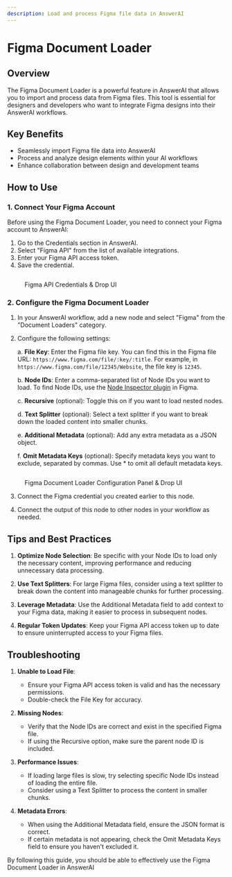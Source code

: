 ```yaml
---
description: Load and process Figma file data in AnswerAI
---
```


# Figma Document Loader

## Overview

The Figma Document Loader is a powerful feature in AnswerAI that allows you to import and process data from Figma files. This tool is essential for designers and developers who want to integrate Figma designs into their AnswerAI workflows.

## Key Benefits

-   Seamlessly import Figma file data into AnswerAI
-   Process and analyze design elements within your AI workflows
-   Enhance collaboration between design and development teams

## How to Use

### 1. Connect Your Figma Account

Before using the Figma Document Loader, you need to connect your Figma account to AnswerAI:

1. Go to the Credentials section in AnswerAI.
2. Select "Figma API" from the list of available integrations.
3. Enter your Figma API access token.
4. Save the credential.

<!-- TODO: Screenshot of the Credentials section with Figma API selected -->
<figure><img src="/.gitbook/assets/screenshots/figmaapicredentials.png" alt="" /><figcaption><p> Figma API Credentials &#x26; Drop UI</p></figcaption></figure>

### 2. Configure the Figma Document Loader

1. In your AnswerAI workflow, add a new node and select "Figma" from the "Document Loaders" category.
2. Configure the following settings:

    a. **File Key**: Enter the Figma file key. You can find this in the Figma file URL: `https://www.figma.com/file/:key/:title`. For example, in `https://www.figma.com/file/12345/Website`, the file key is `12345`.

    b. **Node IDs**: Enter a comma-separated list of Node IDs you want to load. To find Node IDs, use the [Node Inspector plugin](https://www.figma.com/community/plugin/758276196886757462/Node-Inspector) in Figma.

    c. **Recursive** (optional): Toggle this on if you want to load nested nodes.

    d. **Text Splitter** (optional): Select a text splitter if you want to break down the loaded content into smaller chunks.

    e. **Additional Metadata** (optional): Add any extra metadata as a JSON object.

    f. **Omit Metadata Keys** (optional): Specify metadata keys you want to exclude, separated by commas. Use \* to omit all default metadata keys.

<!-- TODO: Screenshot of the Figma Document Loader configuration panel -->
<figure><img src="/.gitbook/assets/screenshots/figmaconfiguration.png" alt="" /><figcaption><p> Figma Document Loader Configuration Panel &#x26; Drop UI</p></figcaption></figure>

3. Connect the Figma credential you created earlier to this node.

4. Connect the output of this node to other nodes in your workflow as needed.

## Tips and Best Practices

1. **Optimize Node Selection**: Be specific with your Node IDs to load only the necessary content, improving performance and reducing unnecessary data processing.

2. **Use Text Splitters**: For large Figma files, consider using a text splitter to break down the content into manageable chunks for further processing.

3. **Leverage Metadata**: Use the Additional Metadata field to add context to your Figma data, making it easier to process in subsequent nodes.

4. **Regular Token Updates**: Keep your Figma API access token up to date to ensure uninterrupted access to your Figma files.

## Troubleshooting

1. **Unable to Load File**:

    - Ensure your Figma API access token is valid and has the necessary permissions.
    - Double-check the File Key for accuracy.

2. **Missing Nodes**:

    - Verify that the Node IDs are correct and exist in the specified Figma file.
    - If using the Recursive option, make sure the parent node ID is included.

3. **Performance Issues**:

    - If loading large files is slow, try selecting specific Node IDs instead of loading the entire file.
    - Consider using a Text Splitter to process the content in smaller chunks.

4. **Metadata Errors**:
    - When using the Additional Metadata field, ensure the JSON format is correct.
    - If certain metadata is not appearing, check the Omit Metadata Keys field to ensure you haven't excluded it.

By following this guide, you should be able to effectively use the Figma Document Loader in AnswerAI
